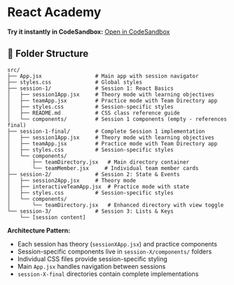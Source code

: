 # React Academy

**Try it instantly in CodeSandbox:**
[Open in CodeSandbox](https://codesandbox.io/p/github/renekopcem/react-academy/main)

## 📁 Folder Structure

```
src/
├── App.jsx                 # Main app with session navigator
├── styles.css              # Global styles
├── session-1/              # Session 1: React Basics
│   ├── session1App.jsx     # Theory mode with learning objectives
│   ├── teamApp.jsx         # Practice mode with Team Directory app
│   ├── styles.css          # Session-specific styles
│   ├── README.md           # CSS class reference guide
│   └── components/         # Session 1 components (empty - references final)
├── session-1-final/        # Complete Session 1 implementation
│   ├── session1App.jsx     # Theory mode with learning objectives
│   ├── teamApp.jsx         # Practice mode with Team Directory app
│   ├── styles.css          # Session-specific styles
│   └── components/
│       ├── teamDirectory.jsx   # Main directory container
│       └── teamMember.jsx     # Individual team member cards
├── session-2/              # Session 2: State & Events
│   ├── session2App.jsx     # Theory mode
│   ├── interactiveTeamApp.jsx  # Practice mode with state
│   ├── styles.css          # Session-specific styles
│   └── components/
│       └── teamDirectory.jsx   # Enhanced directory with view toggle
└── session-3/              # Session 3: Lists & Keys
    └── [session content]
```

**Architecture Pattern:**
- Each session has theory (`sessionXApp.jsx`) and practice components
- Session-specific components live in `session-X/components/` folders
- Individual CSS files provide session-specific styling
- Main `App.jsx` handles navigation between sessions
- `session-X-final` directories contain complete implementations